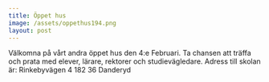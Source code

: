 ```yaml
---
title: Öppet hus
image: /assets/oppethus194.png
layout: post
---
```

Välkomna på vårt andra öppet hus den 4:e Februari. Ta chansen att träffa och prata med elever, lärare, rektorer och studievägledare.
Adress till skolan är:
Rinkebyvägen 4
182 36 Danderyd
